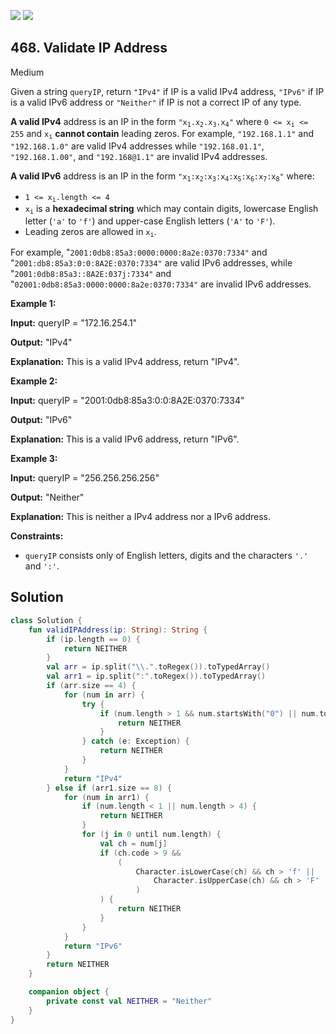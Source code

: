 [![](https://img.shields.io/github/stars/javadev/LeetCode-in-Kotlin?label=Stars&style=flat-square)](https://github.com/javadev/LeetCode-in-Kotlin)
[![](https://img.shields.io/github/forks/javadev/LeetCode-in-Kotlin?label=Fork%20me%20on%20GitHub%20&style=flat-square)](https://github.com/javadev/LeetCode-in-Kotlin/fork)

## 468\. Validate IP Address

Medium

Given a string `queryIP`, return `"IPv4"` if IP is a valid IPv4 address, `"IPv6"` if IP is a valid IPv6 address or `"Neither"` if IP is not a correct IP of any type.

**A valid IPv4** address is an IP in the form <code>"x<sub>1</sub>.x<sub>2</sub>.x<sub>3</sub>.x<sub>4</sub>"</code> where <code>0 <= x<sub>i</sub> <= 255</code> and <code>x<sub>i</sub></code> **cannot contain** leading zeros. For example, `"192.168.1.1"` and `"192.168.1.0"` are valid IPv4 addresses while `"192.168.01.1"`, `"192.168.1.00"`, and `"192.168@1.1"` are invalid IPv4 addresses.

**A valid IPv6** address is an IP in the form <code>"x<sub>1</sub>:x<sub>2</sub>:x<sub>3</sub>:x<sub>4</sub>:x<sub>5</sub>:x<sub>6</sub>:x<sub>7</sub>:x<sub>8</sub>"</code> where:

*   <code>1 <= x<sub>i</sub>.length <= 4</code>
*   <code>x<sub>i</sub></code> is a **hexadecimal string** which may contain digits, lowercase English letter (`'a'` to `'f'`) and upper-case English letters (`'A'` to `'F'`).
*   Leading zeros are allowed in <code>x<sub>i</sub></code>.

For example, "`2001:0db8:85a3:0000:0000:8a2e:0370:7334"` and "`2001:db8:85a3:0:0:8A2E:0370:7334"` are valid IPv6 addresses, while "`2001:0db8:85a3::8A2E:037j:7334"` and "`02001:0db8:85a3:0000:0000:8a2e:0370:7334"` are invalid IPv6 addresses.

**Example 1:**

**Input:** queryIP = "172.16.254.1"

**Output:** "IPv4"

**Explanation:** This is a valid IPv4 address, return "IPv4".

**Example 2:**

**Input:** queryIP = "2001:0db8:85a3:0:0:8A2E:0370:7334"

**Output:** "IPv6"

**Explanation:** This is a valid IPv6 address, return "IPv6".

**Example 3:**

**Input:** queryIP = "256.256.256.256"

**Output:** "Neither"

**Explanation:** This is neither a IPv4 address nor a IPv6 address.

**Constraints:**

*   `queryIP` consists only of English letters, digits and the characters `'.'` and `':'`.

## Solution

```kotlin
class Solution {
    fun validIPAddress(ip: String): String {
        if (ip.length == 0) {
            return NEITHER
        }
        val arr = ip.split("\\.".toRegex()).toTypedArray()
        val arr1 = ip.split(":".toRegex()).toTypedArray()
        if (arr.size == 4) {
            for (num in arr) {
                try {
                    if (num.length > 1 && num.startsWith("0") || num.toInt() > 255) {
                        return NEITHER
                    }
                } catch (e: Exception) {
                    return NEITHER
                }
            }
            return "IPv4"
        } else if (arr1.size == 8) {
            for (num in arr1) {
                if (num.length < 1 || num.length > 4) {
                    return NEITHER
                }
                for (j in 0 until num.length) {
                    val ch = num[j]
                    if (ch.code > 9 &&
                        (
                            Character.isLowerCase(ch) && ch > 'f' ||
                                Character.isUpperCase(ch) && ch > 'F'
                            )
                    ) {
                        return NEITHER
                    }
                }
            }
            return "IPv6"
        }
        return NEITHER
    }

    companion object {
        private const val NEITHER = "Neither"
    }
}
```